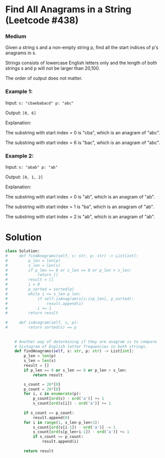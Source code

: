 Find All Anagrams in a String (Leetcode #438)
===============================
### Medium

Given a string s and a non-empty string p, find all the start indices of p's anagrams in s.

Strings consists of lowercase English letters only and the length of both strings s and p will not be larger than 20,100.

The order of output does not matter.

### Example 1:
Input:
`s: "cbaebabacd" p: "abc"`

Output:
`[0, 6]`

Explanation:

The substring with start index = 0 is "cba", which is an anagram of "abc".

The substring with start index = 6 is "bac", which is an anagram of "abc".

### Example 2:
Input:
`s: "abab" p: "ab"`

Output:
`[0, 1, 2]`

Explanation:

The substring with start index = 0 is "ab", which is an anagram of "ab".

The substring with start index = 1 is "ba", which is an anagram of "ab".

The substring with start index = 2 is "ab", which is an anagram of "ab".

Solution
========

```python
class Solution:
#     def findAnagrams(self, s: str, p: str) -> List[int]:
#         p_len = len(p)
#         s_len = len(s)
#         if p_len == 0 or s_len == 0 or p_len > s_len:
#             return []
#         result = []
#         i = 0
#         p_sorted = sorted(p)
#         while i <= s_len-p_len:
#             if self.isAnagram(s[i:i+p_len], p_sorted):
#                 result.append(i)
#             i += 1
#         return result
    
#     def isAnagram(self, s, p):
#         return sorted(s) == p
    
    
    # Another way of determining if they are anagram is to compare
    # histogram of English letter frequencies in both strings.
    def findAnagrams(self, s: str, p: str) -> List[int]:
        p_len = len(p)
        s_len = len(s)
        result = []
        if p_len == 0 or s_len == 0 or p_len > s_len:
            return result

        s_count = 26*[0]
        p_count = 26*[0]
        for i, c in enumerate(p):
            p_count[ord(c) - ord('a')] += 1
            s_count[ord(s[i]) - ord('a')] += 1
            
        if s_count == p_count:
            result.append(0)
        for i in range(1, s_len-p_len+1):
            s_count[ord(s[i-1]) - ord('a')] -= 1
            s_count[ord(s[p_len+i-1]) - ord('a')] += 1
            if s_count == p_count:
                result.append(i)
            
        return result
```
